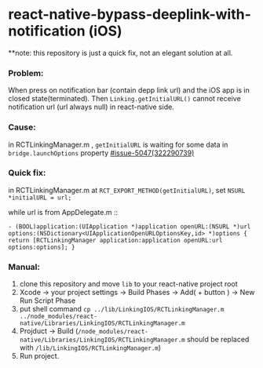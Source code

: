 # react-native-bypass-deeplink-with-notification (iOS)
**note: this repository is just a quick fix, not an elegant solution at all.

### Problem:
When press on notification bar (contain depp link url) and the iOS app is in closed state(terminated). Then `Linking.getInitialURL()` cannot receive notification url (url always null) in react-native side. 

### Cause:
in RCTLinkingManager.m , `getInitialURL` is waiting for some data in `bridge.launchOptions` property [#issue-5047(322290739)](https://github.com/facebook/react-native/issues/5047#issuecomment-322290739)

### Quick fix:
in RCTLinkingManager.m at `RCT_EXPORT_METHOD(getInitialURL)`, set `NSURL *initialURL = url;` 

while url is from  AppDelegate.m ::

`- (BOOL)application:(UIApplication *)application openURL:(NSURL *)url options:(NSDictionary<UIApplicationOpenURLOptionsKey,id> *)options {
  return [RCTLinkingManager application:application openURL:url options:options];
}`

### Manual:
1. clone this repository and move `lib` to your react-native project root
2. Xcode -> your project settings -> Build Phases -> Add( + button ) -> New Run Script Phase
3. put shell command `cp ../lib/LinkingIOS/RCTLinkingManager.m ../node_modules/react-native/Libraries/LinkingIOS/RCTLinkingManager.m`
4. Projduct -> Build (`/node_modules/react-native/Libraries/LinkingIOS/RCTLinkingManager.m` should be replaced with `/lib/LinkingIOS/RCTLinkingManager.m`)
5. Run project.
